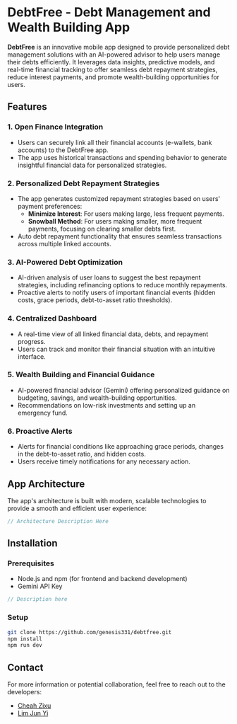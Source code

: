 # DebtFree - Debt Management and Wealth Building App

**DebtFree** is an innovative mobile app designed to provide personalized debt management solutions with an AI-powered advisor to help users manage their debts efficiently. It leverages data insights, predictive models, and real-time financial tracking to offer seamless debt repayment strategies, reduce interest payments, and promote wealth-building opportunities for users.

## Features

### 1. **Open Finance Integration**
   - Users can securely link all their financial accounts (e-wallets, bank accounts) to the DebtFree app.
   - The app uses historical transactions and spending behavior to generate insightful financial data for personalized strategies.

### 2. **Personalized Debt Repayment Strategies**
   - The app generates customized repayment strategies based on users' payment preferences:
     - **Minimize Interest**: For users making large, less frequent payments.
     - **Snowball Method**: For users making smaller, more frequent payments, focusing on clearing smaller debts first.
   - Auto debt repayment functionality that ensures seamless transactions across multiple linked accounts.

### 3. **AI-Powered Debt Optimization**
   - AI-driven analysis of user loans to suggest the best repayment strategies, including refinancing options to reduce monthly repayments.
   - Proactive alerts to notify users of important financial events (hidden costs, grace periods, debt-to-asset ratio thresholds).

### 4. **Centralized Dashboard**
   - A real-time view of all linked financial data, debts, and repayment progress.
   - Users can track and monitor their financial situation with an intuitive interface.

### 5. **Wealth Building and Financial Guidance**
   - AI-powered financial advisor (Gemini) offering personalized guidance on budgeting, savings, and wealth-building opportunities.
   - Recommendations on low-risk investments and setting up an emergency fund.

### 6. **Proactive Alerts**
   - Alerts for financial conditions like approaching grace periods, changes in the debt-to-asset ratio, and hidden costs.
   - Users receive timely notifications for any necessary action.

## App Architecture

The app's architecture is built with modern, scalable technologies to provide a smooth and efficient user experience:

```ts
// Architecture Description Here
```

## Installation

### Prerequisites
- Node.js and npm (for frontend and backend development)
- Gemini API Key

```ts
// Description here
```

### Setup
```sh
git clone https://github.com/genesis331/debtfree.git
npm install
npm run dev
```

## Contact
For more information or potential collaboration, feel free to reach out to the developers:

- [Cheah Zixu](https://github.com/genesis331)
- [Lim Jun Yi](https://github.com/limjy03)
